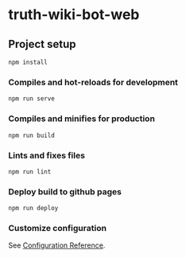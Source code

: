 # truth-wiki-bot-web

## Project setup

```
npm install
```

### Compiles and hot-reloads for development

```
npm run serve
```

### Compiles and minifies for production

```
npm run build
```

### Lints and fixes files

```
npm run lint
```

### Deploy build to github pages

```
npm run deploy
```

### Customize configuration

See [Configuration Reference](https://cli.vuejs.org/config/).
